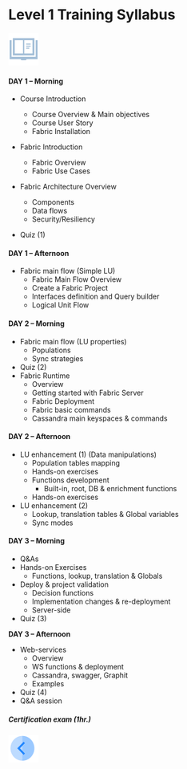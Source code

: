 # Level 1 Training  Syllabus

![](/academy/Training_Level_1/01_Fabric_Introduction/images/syllabus.png) 

#### **DAY 1 – Morning**

- Course Introduction
  - Course Overview & Main objectives
  - Course User Story
  - Fabric Installation

- Fabric Introduction
  - Fabric Overview
  - Fabric Use Cases

- Fabric Architecture Overview
  - Components
  - Data flows
  - Security/Resiliency
- Quiz (1)

#### **DAY 1 – Afternoon**

- Fabric main flow (Simple LU)
  - Fabric Main Flow Overview
  - Create a Fabric Project
  - Interfaces definition and Query builder
  - Logical Unit Flow 

#### **DAY 2 – Morning**

- Fabric main flow (LU properties)
  - Populations
  - Sync strategies
- Quiz (2)
- Fabric Runtime
  - Overview
  - Getting started with Fabric Server
  - Fabric Deployment
  - Fabric basic commands
  - Cassandra main keyspaces & commands

#### **DAY 2 – Afternoon**

- LU enhancement (1) (Data manipulations)
  - Population tables mapping
  - Hands-on exercises
  - Functions development
    - Built-in, root, DB & enrichment functions 
  - Hands-on exercises
- LU enhancement (2)
  - Lookup, translation tables & Global variables
  - Sync modes

#### **DAY 3 – Morning**

- Q&As
- Hands-on Exercises
  -  Functions, lookup, translation & Globals
- Deploy & project validation
  - Decision functions
  - Implementation changes & re-deployment
  - Server-side
- Quiz (3)

**DAY 3 – Afternoon**

- Web-services
  - Overview 
  - WS functions & deployment
  - Cassandra, swagger, Graphit
  - Examples 
- Quiz (4)
- Q&A session

##### Certification exam (1hr.)


[<img align="left" width="60" height="54" src="/articles/images/Previous.png">](/academy/Training_Level_1/01_Fabric_Introduction/1_1_Course_Overview.md)
